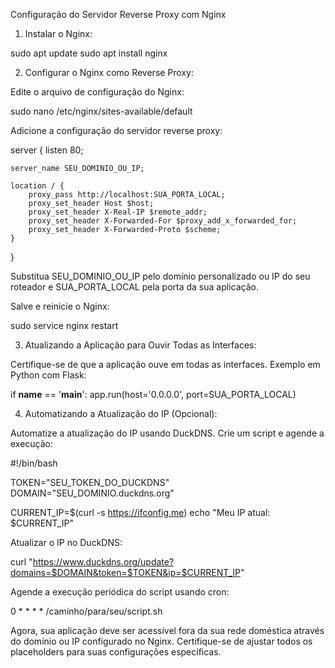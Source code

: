 Configuração do Servidor Reverse Proxy com Nginx

1. Instalar o Nginx:

sudo apt update
sudo apt install nginx

2. Configurar o Nginx como Reverse Proxy:

Edite o arquivo de configuração do Nginx:

sudo nano /etc/nginx/sites-available/default

Adicione a configuração do servidor reverse proxy:

server {
    listen 80;

    server_name SEU_DOMINIO_OU_IP;

    location / {
        proxy_pass http://localhost:SUA_PORTA_LOCAL;
        proxy_set_header Host $host;
        proxy_set_header X-Real-IP $remote_addr;
        proxy_set_header X-Forwarded-For $proxy_add_x_forwarded_for;
        proxy_set_header X-Forwarded-Proto $scheme;
    }
}

Substitua SEU_DOMINIO_OU_IP pelo domínio personalizado ou IP do seu roteador e SUA_PORTA_LOCAL pela porta da sua aplicação.

Salve e reinicie o Nginx:

sudo service nginx restart

3. Atualizando a Aplicação para Ouvir Todas as Interfaces:

Certifique-se de que a aplicação ouve em todas as interfaces. Exemplo em Python com Flask:

if __name__ == '__main__':
    app.run(host='0.0.0.0', port=SUA_PORTA_LOCAL)

4. Automatizando a Atualização do IP (Opcional):

Automatize a atualização do IP usando DuckDNS. Crie um script e agende a execução:

#!/bin/bash

TOKEN="SEU_TOKEN_DO_DUCKDNS"
DOMAIN="SEU_DOMINIO.duckdns.org"

CURRENT_IP=$(curl -s https://ifconfig.me)
echo "Meu IP atual: $CURRENT_IP"

Atualizar o IP no DuckDNS:

curl "https://www.duckdns.org/update?domains=$DOMAIN&token=$TOKEN&ip=$CURRENT_IP"

Agende a execução periódica do script usando cron:

0 * * * * /caminho/para/seu/script.sh

Agora, sua aplicação deve ser acessível fora da sua rede doméstica através do domínio ou IP configurado no Nginx. Certifique-se de ajustar todos os placeholders para suas configurações específicas.
